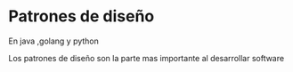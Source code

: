 # Patrones de diseño
En java ,golang y python

Los patrones de diseño son la parte mas importante al desarrollar software
